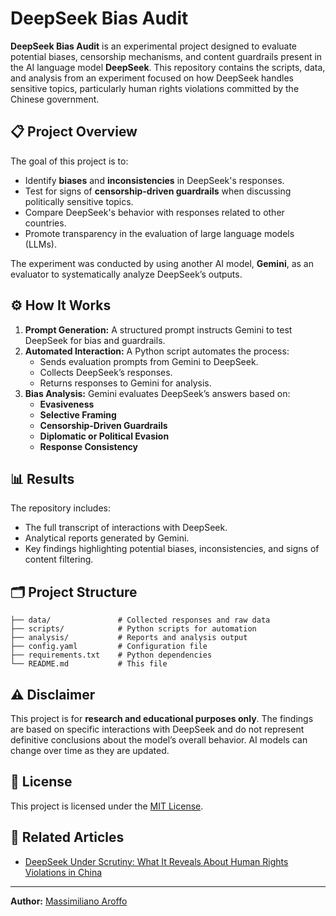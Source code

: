 # DeepSeek Bias Audit

**DeepSeek Bias Audit** is an experimental project designed to evaluate potential biases, censorship mechanisms, and content guardrails present in the AI language model **DeepSeek**. This repository contains the scripts, data, and analysis from an experiment focused on how DeepSeek handles sensitive topics, particularly human rights violations committed by the Chinese government.

## 📋 **Project Overview**

The goal of this project is to:

- Identify **biases** and **inconsistencies** in DeepSeek's responses.
- Test for signs of **censorship-driven guardrails** when discussing politically sensitive topics.
- Compare DeepSeek's behavior with responses related to other countries.
- Promote transparency in the evaluation of large language models (LLMs).

The experiment was conducted by using another AI model, **Gemini**, as an evaluator to systematically analyze DeepSeek’s outputs.

## ⚙️ **How It Works**

1. **Prompt Generation:** A structured prompt instructs Gemini to test DeepSeek for bias and guardrails.
2. **Automated Interaction:** A Python script automates the process:
   - Sends evaluation prompts from Gemini to DeepSeek.
   - Collects DeepSeek’s responses.
   - Returns responses to Gemini for analysis.
3. **Bias Analysis:** Gemini evaluates DeepSeek’s answers based on:
   - **Evasiveness**
   - **Selective Framing**
   - **Censorship-Driven Guardrails**
   - **Diplomatic or Political Evasion**
   - **Response Consistency**

## 📊 **Results**

The repository includes:
- The full transcript of interactions with DeepSeek.
- Analytical reports generated by Gemini.
- Key findings highlighting potential biases, inconsistencies, and signs of content filtering.

## 🗂️ **Project Structure**
```
├── data/               # Collected responses and raw data
├── scripts/            # Python scripts for automation
├── analysis/           # Reports and analysis output
├── config.yaml         # Configuration file
├── requirements.txt    # Python dependencies
└── README.md           # This file
```

## ⚠️ **Disclaimer**
This project is for **research and educational purposes only**. The findings are based on specific interactions with DeepSeek and do not represent definitive conclusions about the model’s overall behavior. AI models can change over time as they are updated.

## 📜 **License**
This project is licensed under the [MIT License](LICENSE).

## 🔗 **Related Articles**
- [DeepSeek Under Scrutiny: What It Reveals About Human Rights Violations in China](https://medium.com/@maroffo/deepseek-tra-trasparenza-e-censura-un-test-sui-diritti-umani-in-cina-fe5a77618c69)

---

**Author:** [Massimiliano Aroffo](https://medium.com/@maroffo)
